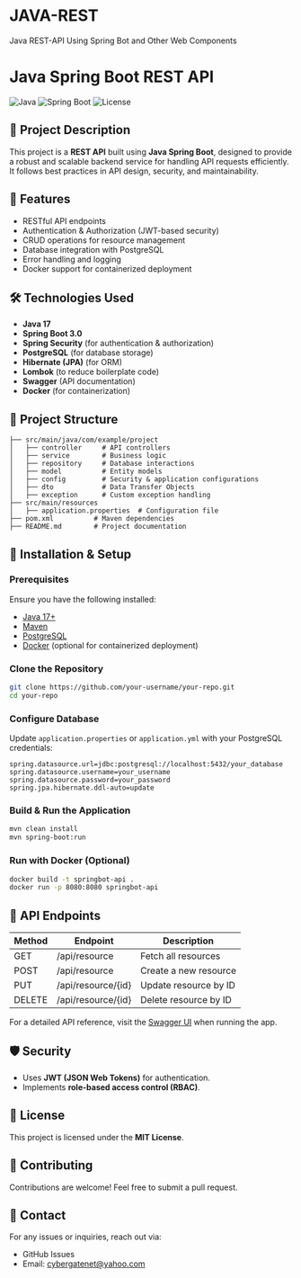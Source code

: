 # JAVA-REST
Java REST-API Using Spring Bot and Other Web Components

# Java Spring Boot REST API

![Java](https://img.shields.io/badge/Java-17-blue) ![Spring Boot](https://img.shields.io/badge/Spring%20Boot-3.0-brightgreen) ![License](https://img.shields.io/badge/License-MIT-yellow)

## 📌 Project Description
This project is a **REST API** built using **Java Spring Boot**, designed to provide a robust and scalable backend service for handling API requests efficiently. It follows best practices in API design, security, and maintainability.

## 🚀 Features
- RESTful API endpoints
- Authentication & Authorization (JWT-based security)
- CRUD operations for resource management
- Database integration with PostgreSQL
- Error handling and logging
- Docker support for containerized deployment

## 🛠️ Technologies Used
- **Java 17**
- **Spring Boot 3.0**
- **Spring Security** (for authentication & authorization)
- **PostgreSQL** (for database storage)
- **Hibernate (JPA)** (for ORM)
- **Lombok** (to reduce boilerplate code)
- **Swagger** (API documentation)
- **Docker** (for containerization)

## 📂 Project Structure
```
├── src/main/java/com/example/project
│   ├── controller     # API controllers
│   ├── service        # Business logic
│   ├── repository     # Database interactions
│   ├── model          # Entity models
│   ├── config         # Security & application configurations
│   ├── dto            # Data Transfer Objects
│   ├── exception      # Custom exception handling
├── src/main/resources
│   ├── application.properties  # Configuration file
├── pom.xml          # Maven dependencies
├── README.md        # Project documentation
```

## 🔧 Installation & Setup
### Prerequisites
Ensure you have the following installed:
- [Java 17+](https://www.oracle.com/java/technologies/javase-downloads.html)
- [Maven](https://maven.apache.org/download.cgi)
- [PostgreSQL](https://www.postgresql.org/download/)
- [Docker](https://www.docker.com/get-started) (optional for containerized deployment)

### Clone the Repository
```sh
git clone https://github.com/your-username/your-repo.git
cd your-repo
```

### Configure Database
Update `application.properties` or `application.yml` with your PostgreSQL credentials:
```properties
spring.datasource.url=jdbc:postgresql://localhost:5432/your_database
spring.datasource.username=your_username
spring.datasource.password=your_password
spring.jpa.hibernate.ddl-auto=update
```

### Build & Run the Application
```sh
mvn clean install
mvn spring-boot:run
```

### Run with Docker (Optional)
```sh
docker build -t springbot-api .
docker run -p 8080:8080 springbot-api
```

## 📡 API Endpoints
| Method | Endpoint        | Description         |
|--------|----------------|---------------------|
| GET    | /api/resource  | Fetch all resources |
| POST   | /api/resource  | Create a new resource |
| PUT    | /api/resource/{id} | Update resource by ID |
| DELETE | /api/resource/{id} | Delete resource by ID |

For a detailed API reference, visit the [Swagger UI](http://localhost:8080/swagger-ui.html) when running the app.

## 🛡️ Security
- Uses **JWT (JSON Web Tokens)** for authentication.
- Implements **role-based access control (RBAC)**.

## 📜 License
This project is licensed under the **MIT License**.

## 🤝 Contributing
Contributions are welcome! Feel free to submit a pull request.

## 📧 Contact
For any issues or inquiries, reach out via:
- GitHub Issues
- Email: cybergatenet@yahoo.com


